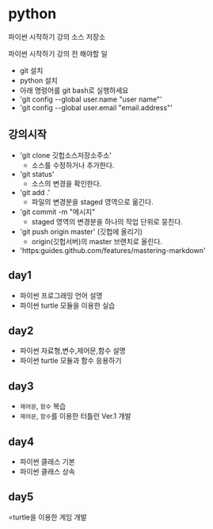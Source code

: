 ﻿# python
파이썬 시작하기 강의 소스 저장소

파이썬 시작하기 강의 전 해야할 일
* git 설치
* python 설치
* 아래 명령어를 git bash로 실행하세요
* 'git config --global user.name "user name"'
* 'git config --global user.email "email.address"'

## 강의시작

* 'git clone 깃헙소스저장소주소'
  * 소스를 수정하거나 추가한다.
* 'git status'
  * 소스의 변경을 확인한다.
* 'git add .'
  * 파일의 변경분을 staged 영역으로 옮긴다.
* 'git commit -m "메시지"
  * staged 영역의 변경분을 하나의 작업 단위로 뭉친다.
* 'git push origin master' (깃헙에 올리기)
  * origin(깃헙서버)의 master 브랜치로 올린다.
* 'https:guides.github.com/features/mastering-markdown' 

## day1
- 파이썬 프로그래밍 언어 설명
- 파이썬 turtle 모듈을 이용한 실습

## day2
- 파이썬 자료형,변수,제어문,함수 설명
- 파이썬 turtle 모듈과 함수 응용하기

## day3
- `제어문`, `함수` 복습
- `제어문`, `함수`를 이용한 터틀런 Ver.1 개발

## day4
- 파이썬 클래스 기본
- 파이썬 클래스 상속

## day5
=turtle을 이용한 게임 개발
